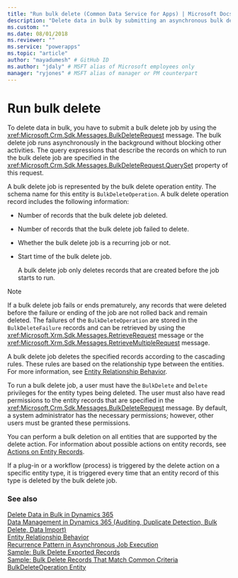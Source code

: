 ```yaml
---
title: "Run bulk delete (Common Data Service for Apps) | Microsoft Docs" # Intent and product brand in a unique string of 43-59 chars including spaces
description: "Delete data in bulk by submitting an asynchronous bulk delete job via the BulkDeleteRequest message." # 115-145 characters including spaces. This abstract displays in the search result.
ms.custom: ""
ms.date: 08/01/2018
ms.reviewer: ""
ms.service: "powerapps"
ms.topic: "article"
author: "mayadumesh" # GitHub ID
ms.author: "jdaly" # MSFT alias of Microsoft employees only
manager: "ryjones" # MSFT alias of manager or PM counterpart
---
```

# Run bulk delete

To delete data in bulk, you have to submit a bulk delete job by using the <xref:Microsoft.Crm.Sdk.Messages.BulkDeleteRequest> message. The bulk delete job runs asynchronously in the background without blocking other activities. The query expressions that describe the records on which to run the bulk delete job are specified in the <xref:Microsoft.Crm.Sdk.Messages.BulkDeleteRequest.QuerySet> property of this request.  
  
 A bulk delete job is represented by the bulk delete operation entity. The schema name for this entity is `BulkDeleteOperation`. A bulk delete operation record includes the following information:  
  
- Number of records that the bulk delete job deleted.  
  
- Number of records that the bulk delete job failed to delete.  
  
- Whether the bulk delete job is a recurring job or not.  
  
- Start time of the bulk delete job.  
  
  A bulk delete job only deletes records that are created before the job starts to run.  
  
> [!NOTE]
>  If a bulk delete job fails or ends prematurely, any records that were deleted before the failure or ending of the job are not rolled back and remain deleted. The failures of the `BulkDeleteOperation` are stored in the `BulkDeleteFailure` records and can be retrieved by using the          <xref:Microsoft.Xrm.Sdk.Messages.RetrieveRequest> message or the  <xref:Microsoft.Xrm.Sdk.Messages.RetrieveMultipleRequest> message.  
  
 A bulk delete job deletes the specified records according to the cascading rules. These rules are based on the relationship type between the entities. For more information, see [Entity Relationship Behavior](/dynamics365/customer-engagement/developer/entity-relationship-behavior).  
  
 To run a bulk delete job, a user must have the `BulkDelete` and `Delete` privileges for the entity types being deleted. The user must also have read permissions to the entity records that are specified in the <xref:Microsoft.Crm.Sdk.Messages.BulkDeleteRequest> message. By default, a system administrator has the necessary permissions; however, other users must be granted these permissions.  
  
 You can perform a bulk deletion on all entities that are supported by the delete action. For information about possible actions on entity records, see [Actions on Entity Records](introduction-entities.md#ActionsOnEntityRecords).  
  
 If a plug-in or a workflow (process) is triggered by the delete action on a specific entity type, it is triggered every time that an entity record of this type is deleted by the bulk delete job.  
  
### See also

 [Delete Data in Bulk in Dynamics 365](delete-data-bulk.md)   
 [Data Management in Dynamics 365 (Auditing, Duplicate Detection, Bulk Delete, Data Import)](manage-data.md)    
 [Entity Relationship Behavior](/dynamics365/customer-engagement/developer/entity-relationship-behavior)   
 [Recurrence Pattern in Asynchronous Job Execution](/dynamics365/customer-engagement/developer/recurrence-pattern-asynchronous-job-execution)   
 [Sample: Bulk Delete Exported Records](org-service/samples/bulk-delete-exported-records.md)   
 [Sample: Bulk Delete Records That Match Common Criteria](org-service/samples/bulk-delete-records-match-common-criteria.md)   
 [BulkDeleteOperation Entity](reference/entities/bulkdeleteoperation.md)
